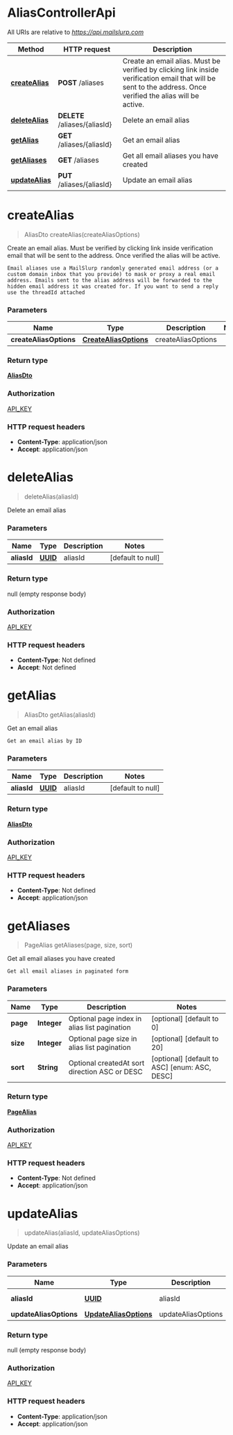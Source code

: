 # AliasControllerApi

All URIs are relative to *https://api.mailslurp.com*

Method | HTTP request | Description
------------- | ------------- | -------------
[**createAlias**](AliasControllerApi.md#createAlias) | **POST** /aliases | Create an email alias. Must be verified by clicking link inside verification email that will be sent to the address. Once verified the alias will be active.
[**deleteAlias**](AliasControllerApi.md#deleteAlias) | **DELETE** /aliases/{aliasId} | Delete an email alias
[**getAlias**](AliasControllerApi.md#getAlias) | **GET** /aliases/{aliasId} | Get an email alias
[**getAliases**](AliasControllerApi.md#getAliases) | **GET** /aliases | Get all email aliases you have created
[**updateAlias**](AliasControllerApi.md#updateAlias) | **PUT** /aliases/{aliasId} | Update an email alias


<a name="createAlias"></a>
# **createAlias**
> AliasDto createAlias(createAliasOptions)

Create an email alias. Must be verified by clicking link inside verification email that will be sent to the address. Once verified the alias will be active.

    Email aliases use a MailSlurp randomly generated email address (or a custom domain inbox that you provide) to mask or proxy a real email address. Emails sent to the alias address will be forwarded to the hidden email address it was created for. If you want to send a reply use the threadId attached

### Parameters

Name | Type | Description  | Notes
------------- | ------------- | ------------- | -------------
 **createAliasOptions** | [**CreateAliasOptions**](..//Models/CreateAliasOptions.md)| createAliasOptions |

### Return type

[**AliasDto**](..//Models/AliasDto.md)

### Authorization

[API_KEY](../README.md#API_KEY)

### HTTP request headers

- **Content-Type**: application/json
- **Accept**: application/json

<a name="deleteAlias"></a>
# **deleteAlias**
> deleteAlias(aliasId)

Delete an email alias

### Parameters

Name | Type | Description  | Notes
------------- | ------------- | ------------- | -------------
 **aliasId** | [**UUID**](..//Models/.md)| aliasId | [default to null]

### Return type

null (empty response body)

### Authorization

[API_KEY](../README.md#API_KEY)

### HTTP request headers

- **Content-Type**: Not defined
- **Accept**: Not defined

<a name="getAlias"></a>
# **getAlias**
> AliasDto getAlias(aliasId)

Get an email alias

    Get an email alias by ID

### Parameters

Name | Type | Description  | Notes
------------- | ------------- | ------------- | -------------
 **aliasId** | [**UUID**](..//Models/.md)| aliasId | [default to null]

### Return type

[**AliasDto**](..//Models/AliasDto.md)

### Authorization

[API_KEY](../README.md#API_KEY)

### HTTP request headers

- **Content-Type**: Not defined
- **Accept**: application/json

<a name="getAliases"></a>
# **getAliases**
> PageAlias getAliases(page, size, sort)

Get all email aliases you have created

    Get all email aliases in paginated form

### Parameters

Name | Type | Description  | Notes
------------- | ------------- | ------------- | -------------
 **page** | **Integer**| Optional page index in alias list pagination | [optional] [default to 0]
 **size** | **Integer**| Optional page size in alias list pagination | [optional] [default to 20]
 **sort** | **String**| Optional createdAt sort direction ASC or DESC | [optional] [default to ASC] [enum: ASC, DESC]

### Return type

[**PageAlias**](..//Models/PageAlias.md)

### Authorization

[API_KEY](../README.md#API_KEY)

### HTTP request headers

- **Content-Type**: Not defined
- **Accept**: application/json

<a name="updateAlias"></a>
# **updateAlias**
> updateAlias(aliasId, updateAliasOptions)

Update an email alias

### Parameters

Name | Type | Description  | Notes
------------- | ------------- | ------------- | -------------
 **aliasId** | [**UUID**](..//Models/.md)| aliasId | [default to null]
 **updateAliasOptions** | [**UpdateAliasOptions**](..//Models/UpdateAliasOptions.md)| updateAliasOptions |

### Return type

null (empty response body)

### Authorization

[API_KEY](../README.md#API_KEY)

### HTTP request headers

- **Content-Type**: application/json
- **Accept**: application/json

